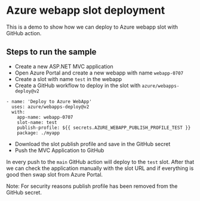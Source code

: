 # Azure webapp slot deployment

This is a demo to show how we can deploy to Azure webapp slot with
GitHub action.

## Steps to run the sample

- Create a new ASP.NET MVC application
- Open Azure Portal and create a new webapp with name `webapp-0707`
- Create a slot with name `test` in the webapp
- Create a GitHub workflow to deploy in the slot with `azure/webapps-deploy@v2`
```
- name: 'Deploy to Azure WebApp'
  uses: azure/webapps-deploy@v2
  with:
    app-name: webapp-0707
    slot-name: test
    publish-profile: ${{ secrets.AZURE_WEBAPP_PUBLISH_PROFILE_TEST }}
    package: ./myapp
```
- Download the slot publish profile and save in the GitHub secret
- Push the MVC Application to GitHub

In every push to the `main` GitHub action will deploy to the `test` slot. After that
we can check the application manually with the slot URL and if everything is good then 
swap slot from Azure Portal.

Note: For security reasons publish profile has been removed from the GitHub secret.
